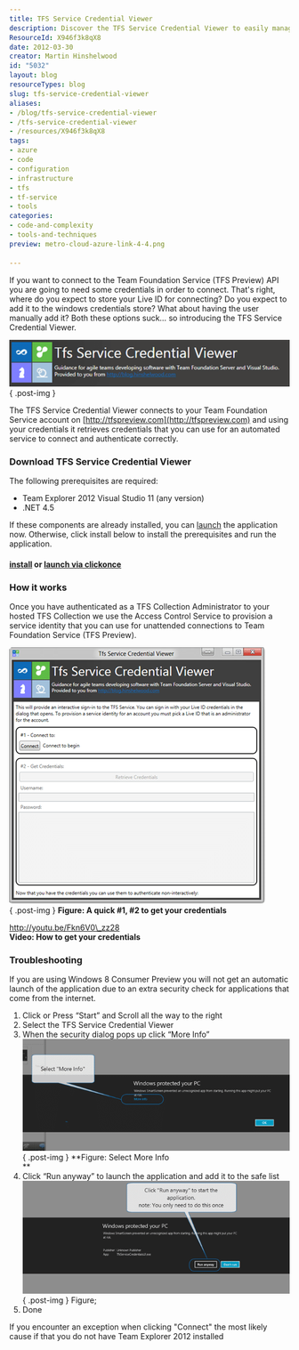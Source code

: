```yaml
---
title: TFS Service Credential Viewer
description: Discover the TFS Service Credential Viewer to easily manage your Team Foundation Service credentials for automated connections. Simplify your workflow today!
ResourceId: X946f3k8qX8
date: 2012-03-30
creator: Martin Hinshelwood
id: "5032"
layout: blog
resourceTypes: blog
slug: tfs-service-credential-viewer
aliases:
- /blog/tfs-service-credential-viewer
- /tfs-service-credential-viewer
- /resources/X946f3k8qX8
tags:
- azure
- code
- configuration
- infrastructure
- tfs
- tf-service
- tools
categories:
- code-and-complexity
- tools-and-techniques
preview: metro-cloud-azure-link-4-4.png

---
```

If you want to connect to the Team Foundation Service (TFS Preview) API you are going to need some credentials in order to connect. That's right, where do you expect to store your Live ID for connecting? Do you expect to add it to the windows credentials store? What about having the user manually add it? Both these options suck… so introducing the TFS Service Credential Viewer.

[![image](images/image_thumb21-1-1.png "image")](http://blog.hinshelwood.com/files/2012/03/image21.png)
{ .post-img }

The TFS Service Credential Viewer connects to your Team Foundation Service account on [http://tfspreview.com](http://tfspreview.com) and using your credentials it retrieves credentials that you can use for an automated service to connect and authenticate correctly.

### Download TFS Service Credential Viewer

The following prerequisites are required:

- Team Explorer 2012 Visual Studio 11 (any version)
- .NET 4.5

If these components are already installed, you can [launch](http://nkdagility.com/downloads/tools/tfs2012/TfsServiceCredentialViewer/TfsServiceCredentialsUI.application) the application now. Otherwise, click install below to install the prerequisites and run the application.

#### [install](http://nkdagility.com/downloads/tools/tfs2012/TfsServiceCredentialViewer/setup.exe) or [launch via clickonce](http://nkdagility.com/downloads/tools/tfs2012/TfsServiceCredentialViewer/TfsServiceCredentialsUI.application)

### How it works

Once you have authenticated as a TFS Collection Administrator to your hosted TFS Collection we use the Access Control Service to provision a service identity that you can use for unattended connections to Team Foundation Service (TFS Preview).

[![SNAGHTML85af783](images/SNAGHTML85af783_thumb-5-5.png "SNAGHTML85af783")](http://blog.hinshelwood.com/files/2012/03/SNAGHTML85af783.png)  
{ .post-img }
**Figure: A quick #1, #2 to get your credentials**

http://youtu.be/Fkn6V0\_zz28  
**Video: How to get your credentials**

### Troubleshooting

If you are using Windows 8 Consumer Preview you will not get an automatic launch of the application due to an extra security check for applications that come from the internet.

1.  Click or Press “Start” and Scroll all the way to the right
2.  Select the TFS Service Credential Viewer
3.  When the security dialog pops up click “More Info”
    [![image](images/image_thumb22-2-2.png "image")](http://blog.hinshelwood.com/files/2012/03/image22.png)
    { .post-img }
    **Figure: Select More Info  
     **
4.  Click “Run anyway” to launch the application and add it to the safe list
    [![image](images/image_thumb23-3-3.png "image")](http://blog.hinshelwood.com/files/2012/03/image23.png)
    { .post-img }
    Figure;
5.  Done

If you encounter an exception when clicking "Connect" the most likely cause if that you do not have Team Explorer 2012 installed
